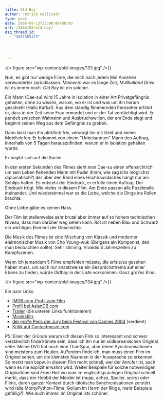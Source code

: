 ```yaml
---
title: Old Boy
author: Patrick Kollitsch
type: post
date: 2005-08-13T23:00:00+00:00
url: /2005/08/old-boy/
dsq_thread_id:
  - "3087365479"




---
```

{{< figure src="wp-content/old-images/133.jpg" />}}

Nun, es gibt nur wenige Filme, die mich nach jedem Mal Ansehen verwunderter zurücklassen. _Memento_ war es lange Zeit, _Mullholland Drive_ ist es immer noch. _Old Boy_ ist ein solcher.

Ein Mann (Dae-su) wird 15 Jahre in Isolation in einer Art Privatgefängnis gehalten, ohne zu wissen, warum, wo er ist und was um ihn herum geschieht (Hallo Kafka!). Aus dem ständig flimmernden Fernseher erfährt er, dass in der Zeit seine Frau ermordet und er der Tat verdächtigt wird. Er pendelt zwischen Wahnsinn und Ausbruchswillen, der am Ende siegt und beginnt seinen Weg aus dem Gefängnis zu graben.

Dann lässt man ihn plötzlich frei, versorgt ihn mit Geld und einem Mobiltelefon. Er bekommt von einem "Unbekannten" Mann den Auftrag, innerhalb von 5 Tagen herauszufinden, warum er in Isolation gehalten wurde.

Er begibt sich auf die Suche.

In den ersten Sekunden des Filmes sieht man Dae-su einen offensichtlich um sein Leben flehenden Mann mit Pudel (hmm, wie sag ichs möglichst diplomatisch?) der über den Rand eines Hochhausdaches hängt nur am Schlips halten. Es entsteht der Eindruck, er erfülle einen Auftrag. Der Eindruck trügt. Wie vieles in diesem Film. Am Ende passen alle Puzzleteile ineinander. Und wiedereinmal war es die Liebe, welche die Dinge ins Rollen brachte.

Ohne Liebe gäbe es keinen Hass.

Der Film ist stellenweise sehr brutal aber immer auf so hohem technischen Niveau, dass man darüber weg sehen kann. Rot ist neben Blau und Schwarz ein wichtiges Element der Geschichte.

Die Musik des Filmes ist eine Mischung von Klassik und moderner elektronischer Musik von Cho Young-wuk (übrigens ein Komponist, den man beobachten sollte). Sehr stimmig. Vivaldis 4 Jahreszeiten zu Kampfszenen.

Wenn ich jemandem 5 Filme empfehlen müsste, die er/sie/es gesehen haben muss, um auch nur ansatzweise ein Gesprächsthema auf einer Ebene zu finden, würde _Oldboy_ in der Liste vorkommen. Ganz gro?es Kino.

{{< figure src="wp-content/old-images/134.jpg" />}}

Ein paar Links:

  * [IMDB.com-Profil zum Film][1]
  * [Profil bei AsianDB.com][2]
  * [Trailer][3] (die unteren Links funktionieren)
  * [Moviestills][4]
  * [der gro?e Preis der Jury beim Festival von Cannes 2004][5] (verdient)
  * [Kritik auf Contactmusic.com][6]

PS: Einer der Gründe warum ich diesen Film so interessant und schwer verständlich finde könnte sein, dass ich ihn nur im südkoreanischen Original sehe. Meine DVD hat noch eine Thai-Spur, aber deren Synchronisationen sind meistens zum Heulen. Au?erdem finde ich, man muss einen Film im Original sehen, um die kleinsten Nuancen in der Aussprache zu erkennen. So merkt man bspw. in diesem Film recht schnell, wer der Anrufer ist, auch wenn es nie explizit erwähnt wird. Weiter Beispiele für solche notwendigen Originaltöne sind _From Hell_ wo man im englischsprachigen Original schnell merkt, dass der Hobbit der Mörder ist (hupp, achso, Spoiler, sorry) oder Filme, deren ganzer Kontext durch idiotische Synchronisationen zerstört wird (alle MontyPython-Filme, Gollum im Herrn der Ringe, mehr Beispiele gefällig?). Wie auch immer. Im Original ists schöner.

 [1]: http://imdb.com/title/tt0364569/
 [2]: http://www.asiandb.com/browse/movie_detail.pfm?code=5514&mode=review&num=1937
 [3]: http://www.themoviebox.net/movies/2004/NOPQR/OldBoy/trailer.html
 [4]: http://www.joblo.com/upcomingmovies/movies.php?id=414
 [5]: http://www.festival-cannes.fr/films/fiche_film.php?langue=6002&id_film=4182985
 [6]: http://www.contactmusic.com/new/home.nsf/webpages/oldboyx12x10x04
